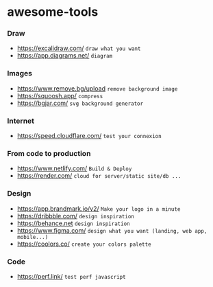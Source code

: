 # awesome-tools

### Draw
- https://excalidraw.com/ ``draw what you want``
- https://app.diagrams.net/ ``diagram``


### Images
- https://www.remove.bg/upload ``remove background image``
- https://squoosh.app/ ``compress``
- https://bgjar.com/ ``svg background generator``


### Internet
- https://speed.cloudflare.com/ `test your connexion`


### From code to production
- https://www.netlify.com/ ``Build & Deploy``
- https://render.com/ `cloud for server/static site/db ...`


### Design
- https://app.brandmark.io/v2/ ``Make your logo in a minute``
- https://dribbble.com/ ``design inspiration``
- https://behance.net ``design inspiration``
- https://www.figma.com/ `design what you want (landing, web app, mobile...)`
- https://coolors.co/ `create your colors palette`


### Code
- https://perf.link/ `test perf javascript`



